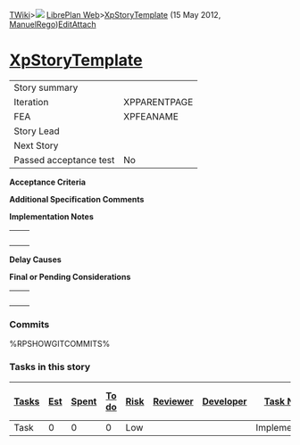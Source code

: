 [TWiki](/twiki/Main/WebHome)&gt;![](/twiki/TWiki/TWikiDocGraphics/web-bg-small.gif) [LibrePlan Web](/twiki/LibrePlan/WebHome)&gt;[XpStoryTemplate](http://wiki.libreplan-enterprise.com/twiki/LibrePlan/XpStoryTemplate "Topic revision: 6 (15 May 2012 - 17:05:45)") (15 May 2012, [ManuelRego](/twiki/Main/ManuelRego))[Edit](http://wiki.libreplan-enterprise.com/twiki/bin/edit/LibrePlan/XpStoryTemplate?t=1520337977 "Edit this topic text")[Attach](/twiki/bin/attach/LibrePlan/XpStoryTemplate "Attach an image or document to this topic")

 [XpStoryTemplate](/twiki/LibrePlan/XpStoryTemplate)
===============================================================================================



|                        |              |
|------------------------|--------------|
| Story summary          |              |
| Iteration              | XPPARENTPAGE |
| FEA                    | XPFEANAME    |
| Story Lead             |              |
| Next Story             |              |
| Passed acceptance test | No           |

**Acceptance Criteria**

**Additional Specification Comments**

**Implementation Notes**

|     |     |
|-----|-----|
|     |     |

**Delay Causes**

**Final or Pending Considerations**

|     |     |
|-----|-----|
|     |     |

###  Commits

%RPSHOWGITCOMMITS%

###  Tasks in this story



| [Tasks](http://wiki.libreplan-enterprise.com/twiki/LibrePlan/XpStoryTemplate?sortcol=0;table=2;up=0#sorted_table "Sort by this column") | [Est](http://wiki.libreplan-enterprise.com/twiki/LibrePlan/XpStoryTemplate?sortcol=1;table=2;up=0#sorted_table "Sort by this column") | [Spent](http://wiki.libreplan-enterprise.com/twiki/LibrePlan/XpStoryTemplate?sortcol=2;table=2;up=0#sorted_table "Sort by this column") | [To do](http://wiki.libreplan-enterprise.com/twiki/LibrePlan/XpStoryTemplate?sortcol=3;table=2;up=0#sorted_table "Sort by this column") | [Risk](http://wiki.libreplan-enterprise.com/twiki/LibrePlan/XpStoryTemplate?sortcol=4;table=2;up=0#sorted_table "Sort by this column") | [Reviewer](http://wiki.libreplan-enterprise.com/twiki/LibrePlan/XpStoryTemplate?sortcol=5;table=2;up=0#sorted_table "Sort by this column") | [Developer](http://wiki.libreplan-enterprise.com/twiki/LibrePlan/XpStoryTemplate?sortcol=6;table=2;up=0#sorted_table "Sort by this column") | [Task Name](http://wiki.libreplan-enterprise.com/twiki/LibrePlan/XpStoryTemplate?sortcol=7;table=2;up=0#sorted_table "Sort by this column") | [Start Date](http://wiki.libreplan-enterprise.com/twiki/LibrePlan/XpStoryTemplate?sortcol=8;table=2;up=0#sorted_table "Sort by this column") | [Est End Date](http://wiki.libreplan-enterprise.com/twiki/LibrePlan/XpStoryTemplate?sortcol=9;table=2;up=0#sorted_table "Sort by this column") | [End Date](http://wiki.libreplan-enterprise.com/twiki/LibrePlan/XpStoryTemplate?sortcol=10;table=2;up=0#sorted_table "Sort by this column") |
|--------------------------------------------------------------------------------------------------------------------------------------------------|------------------------------------------------------------------------------------------------------------------------------------------------|--------------------------------------------------------------------------------------------------------------------------------------------------|--------------------------------------------------------------------------------------------------------------------------------------------------|-------------------------------------------------------------------------------------------------------------------------------------------------|-----------------------------------------------------------------------------------------------------------------------------------------------------|------------------------------------------------------------------------------------------------------------------------------------------------------|------------------------------------------------------------------------------------------------------------------------------------------------------|-------------------------------------------------------------------------------------------------------------------------------------------------------|---------------------------------------------------------------------------------------------------------------------------------------------------------|------------------------------------------------------------------------------------------------------------------------------------------------------|
| Task                                                                                                                                             | 0                                                                                                                                              | 0                                                                                                                                                | 0                                                                                                                                                | Low                                                                                                                                             |                                                                                                                                                     |                                                                                                                                                      | Implementation                                                                                                                                       |                                                                                                                                                       |                                                                                                                                                         |                                                                                                                                                      |


